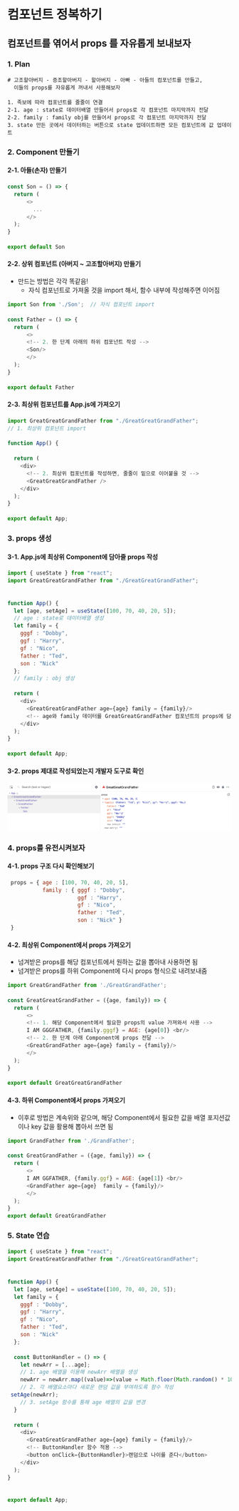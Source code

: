 # 컴포넌트 정복하기

## 컴포넌트를 엮어서 props 를 자유롭게 보내보자


### 1. Plan
```
# 고조할아버지 - 증조할아버지 - 할아버지 - 아빠 - 아들의 컴포넌트를 만들고,
  이들의 props를 자유롭게 꺼내서 사용해보자
  
1. 족보에 따라 컴포넌트를 줄줄이 연결
2-1. age : state로 데이터배열 만들어서 props로 각 컴포넌트 마지막까지 전달
2-2. family : family obj를 만들어서 props로 각 컴포넌트 마지막까지 전달
3. state 만든 곳에서 데이터하는 버튼으로 state 업데이트하면 모든 컴포넌트에 값 업데이트
```

### 2. Component 만들기

#### 2-1. 아들(손자) 만들기
```javascript
const Son = () => {
  return (
      <>
        ...
      </>
  );
}

export default Son
```

#### 2-2. 상위 컴포넌트 (아버지 ~ 고조할아버지) 만들기
  * 만드는 방법은 각각 똑같음!
     * 자식 컴포넌트로 가져올 것을 import 해서, 함수 내부에 작성해주면 이어짐
```javascript
import Son from './Son';  // 자식 컴포넌트 import 

const Father = () => {
  return (
      <>
      <!-- 2. 한 단계 아래의 하위 컴포넌트 작성 -->
      <Son/> 
      </>
  );
}

export default Father
```
#### 2-3. 최상위 컴포넌트를 App.js에 가져오기
```javascript
import GreatGreatGrandFather from "./GreatGreatGrandFather";
// 1. 최상위 컴포넌트 import

function App() {

  return (
    <div>
      <!-- 2. 최상위 컴포넌트를 작성하면, 줄줄이 밑으로 이어붙을 것 -->
      <GreatGreatGrandFather />
    </div>
  );
}

export default App;
```


### 3. props 생성
#### 3-1. App.js에 최상위 Component에 담아줄 props 작성
```javascript
import { useState } from "react";
import GreatGreatGrandFather from "./GreatGreatGrandFather";


function App() {
  let [age, setAge] = useState([100, 70, 40, 20, 5]);
  // age : state로 데이터배열 생성
  let family = {
    gggf : "Dobby",
    ggf : "Harry",
    gf : "Nico",
    father : "Ted",
    son : "Nick"
  };
  // family : obj 생성

  return (
    <div>
      <GreatGreatGrandFather age={age} family = {family}/>
      <!-- age와 family 데이터를 GreatGreatGrandFather 컴포넌트의 props에 담음 -->
    </div>
  );
}

export default App;
```

#### 3-2. props 제대로 작성되었는지 개발자 도구로 확인
![img](/Images/componentimg.png)

### 4. props를 유전시켜보자
#### 4-1. props 구조 다시 확인해보기
```javascript
 props = { age : [100, 70, 40, 20, 5],
           family : { gggf : "Dobby",
                      ggf : "Harry",
                      gf : "Nico",
                      father : "Ted",
                      son : "Nick" }
 }
```
#### 4-2. 최상위 Component에서 props 가져오기
   * 넘겨받은 props를 해당 컴포넌트에서 원하는 값을 뽑아내 사용하면 됨
   * 넘겨받은 props를 하위 Component에 다시 props 형식으로 내려보내줌
```javascript
import GreatGrandFather from './GreatGrandFather';

const GreatGreatGrandFather = ({age, family}) => {
  return (
      <>
      <!-- 1. 해당 Component에서 필요한 props의 value 가져와서 사용 -->
      I AM GGGFATHER, {family.gggf} = AGE: {age[0]} <br/>
      <!-- 2. 한 단계 아래 Component에 props 전달 -->
      <GreatGrandFather age={age} family = {family}/>
      </>
  );
}

export default GreatGreatGrandFather
```

#### 4-3. 하위 Component에서 props 가져오기
  * 이후로 방법은 계속위와 같으며, 해당 Component에서 필요한 값을 배열 포지션값이나 key 값을 활용해 뽑아서 쓰면 됨
```javascript
import GrandFather from './GrandFather';

const GreatGrandFather = ({age, family}) => {
  return (
      <>
      I AM GGFATHER, {family.ggf} = AGE: {age[1]} <br/>
      <GrandFather age={age}  family = {family}/> 
      </>
  );
}
export default GreatGrandFather
```

### 5. State 연습
```javascript
import { useState } from "react";
import GreatGreatGrandFather from "./GreatGreatGrandFather";


function App() {
  let [age, setAge] = useState([100, 70, 40, 20, 5]);
  let family = {
    gggf : "Dobby",
    ggf : "Harry",
    gf : "Nico",
    father : "Ted",
    son : "Nick"
  };

  const ButtonHandler = () => {
    let newArr = [...age];
    // 1. age 배열을 이용해 newArr 배열을 생성
    newArr = newArr.map((value)=>(value = Math.floor(Math.random() * 100)));
    // 2. 각 배열요소마다 새로운 랜덤 값을 부여하도록 함수 작성
 setAge(newArr);
    // 3. setAge 함수를 통해 age 배열의 값을 변경
  }

  return (
    <div>
      <GreatGreatGrandFather age={age} family = {family}/>
      <!-- ButtonHandler 함수 적용 -->
      <button onClick={ButtonHandler}>랜덤으로 나이를 준다</button>
    </div>
  );
}


export default App;
```

